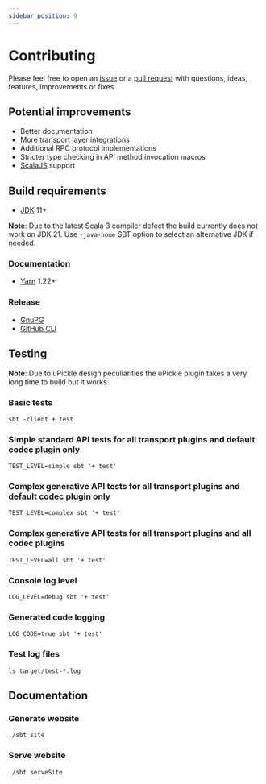```yaml
---
sidebar_position: 9
---
```


# Contributing

Please feel free to open an [issue](https://github.com/automorph-org/automorph/issues/new) or a
[pull request](https://github.com/automorph-org/automorph/compare)
with questions, ideas, features, improvements or fixes.


## Potential improvements

- Better documentation
- More transport layer integrations
- Additional RPC protocol implementations
- Stricter type checking in API method invocation macros
- [ScalaJS](https://www.scala-js.org/) support


## Build requirements

- [JDK](https://openjdk.java.net/) 11+

**Note**: Due to the latest Scala 3 compiler defect the build currently does not work on JDK 21. Use `-java-home` SBT option to select an alternative JDK if needed.

### Documentation

- [Yarn](https://yarnpkg.com/) 1.22+

### Release

- [GnuPG](https://www.gnupg.org/)
- [GitHub CLI](https://cli.github.com/)


## Testing

**Note**: Due to uPickle design peculiarities the uPickle plugin takes a very long time to build but it works.


### Basic tests

```shell
sbt -client + test
```

### Simple standard API tests for all transport plugins and default codec plugin only

```shell
TEST_LEVEL=simple sbt '+ test'
```

### Complex generative API tests for all transport plugins and default codec plugin only

```shell
TEST_LEVEL=complex sbt '+ test'
```

### Complex generative API tests for all transport plugins and all codec plugins

```shell
TEST_LEVEL=all sbt '+ test'
```

### Console log level

```shell
LOG_LEVEL=debug sbt '+ test'
```

### Generated code logging

```shell
LOG_CODE=true sbt '+ test'
```

### Test log files

```
ls target/test-*.log
```


## Documentation

### Generate website

```shell
./sbt site
```

### Serve website

```shell
./sbt serveSite
```

